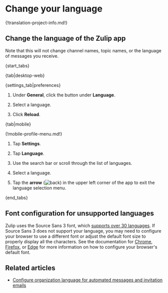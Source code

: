 # Change your language

{!translation-project-info.md!}

## Change the language of the Zulip app

Note that this will not change channel names, topic names, or the language of
messages you receive.

{start_tabs}

{tab|desktop-web}

{settings_tab|preferences}

1. Under **General**, click the button under **Language**.

1. Select a language.

1. Click **Reload**.

{tab|mobile}

{!mobile-profile-menu.md!}

1. Tap **Settings**.

1. Tap **Language**.

1. Use the search bar or scroll through the list of languages.

1. Select a language.

1. Tap the **arrow**
   (<img src="/static/images/help/mobile-chevron-left.svg" alt="back" class="help-center-icon"/>)
   in the upper left corner of the app to exit the language selection menu.

{end_tabs}

## Font configuration for unsupported languages

Zulip uses the Source Sans 3 font, which [supports over 30 languages][adobe-docs].
If Source Sans 3 does not support your language, you may need to configure your
browser to use a different font or adjust the default font size to properly
display all the characters. See the documentation for [Chrome][chrome-docs],
[Firefox][firefox-docs], or [Edge][edge-docs] for more information on how to
configure your browser's default font.

[adobe-docs]: https://fonts.adobe.com/fonts/source-sans-3#details-section
[chrome-docs]: https://support.google.com/chrome/answer/96810
[firefox-docs]: https://support.mozilla.org/en-US/kb/change-fonts-and-colors-websites-use#w_custom-fonts
[edge-docs]: https://support.microsoft.com/en-us/microsoft-edge/increase-default-text-size-in-microsoft-edge-c62f80af-381d-0716-25a3-c4856dd3806c

## Related articles

* [Configure organization language for automated messages and invitation emails][org-lang]

[org-lang]: /help/configure-organization-language
